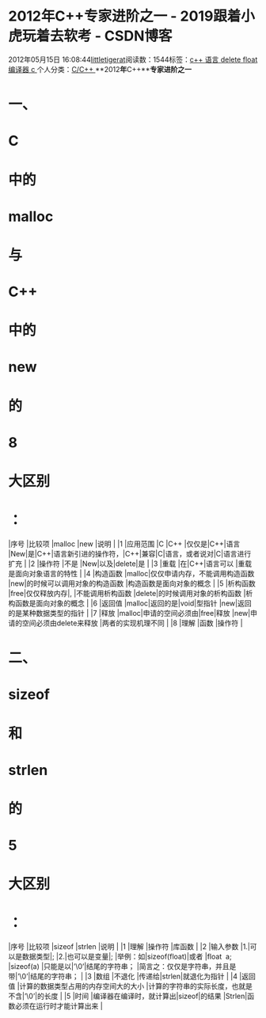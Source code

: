 
# 2012年C++专家进阶之一 - 2019跟着小虎玩着去软考 - CSDN博客

2012年05月15日 16:08:44[littletigerat](https://me.csdn.net/littletigerat)阅读数：1544标签：[c++																](https://so.csdn.net/so/search/s.do?q=c++&t=blog)[语言																](https://so.csdn.net/so/search/s.do?q=语言&t=blog)[delete																](https://so.csdn.net/so/search/s.do?q=delete&t=blog)[float																](https://so.csdn.net/so/search/s.do?q=float&t=blog)[编译器																](https://so.csdn.net/so/search/s.do?q=编译器&t=blog)[c																](https://so.csdn.net/so/search/s.do?q=c&t=blog)[
							](https://so.csdn.net/so/search/s.do?q=编译器&t=blog)[
																					](https://so.csdn.net/so/search/s.do?q=float&t=blog)个人分类：[C/C++																](https://blog.csdn.net/littletigerat/article/category/666612)
[
																								](https://so.csdn.net/so/search/s.do?q=float&t=blog)
[
				](https://so.csdn.net/so/search/s.do?q=delete&t=blog)
[
			](https://so.csdn.net/so/search/s.do?q=delete&t=blog)
[
		](https://so.csdn.net/so/search/s.do?q=语言&t=blog)
[
	](https://so.csdn.net/so/search/s.do?q=c++&t=blog)
**2012****年****C++****专家进阶之一**
# 一、
# C
# 中的
# malloc
# 与
# C++
# 中的
# new
# 的
# 8
# 大区别
# ：
|序号
|比较项
|malloc
|new
|说明
|
|1
|应用范围
|C
|C++
|仅仅是|C++|语言
|New|是|C++|语言新引进的操作符，|C++|兼容|C|语言，或者说对|C|语言进行扩充
|
|2
|操作符
|不是
|New|以及|delete|是
|
|3
|重载
|在|C++|语言可以
|重载是面向对象语言的特性
|
|4
|构造函数
|malloc|仅仅申请内存，不能调用构造函数
|new|的时候可以调用对象的构造函数
|构造函数是面向对象的概念
|
|5
|析构函数
|free|仅仅释放内存|,
|不能调用析构函数
|delete|的时候调用对象的析构函数
|析构函数是面向对象的概念
|
|6
|返回值
|malloc|返回的是|void|型指针
|new|返回的是某种数据类型的指针
|
|7
|释放
|malloc|申请的空间必须由|free|释放
|new|申请的空间必须由delete来释放
|两者的实现机理不同
|
|8
|理解
|函数
|操作符
|
# 二、
# sizeof
# 和
# strlen
# 的
# 5
# 大区别
# ：
|序号
|比较项
|sizeof
|strlen
|说明
|
|1
|理解
|操作符
|库函数
|
|2
|输入参数
|1.|可以是数据类型|;
|2.|也可以是变量|;
|举例：如|sizeof(float)|或者
|float  a;
|sizeof(a)
|只能是以|’\0’|结尾的字符串；
|简言之：仅仅是字符串，并且是带|’\0’|结尾的字符串；
|
|3
|数组
|不退化
|传递给|strlen|就退化为指针
|
|4
|返回值
|计算的数据类型占用的内存空间大的大小
|计算的字符串的实际长度，也就是不含|’\0’|的长度
|
|5
|时间
|编译器在编译时，就计算出|sizeof|的结果
|Strlen|函数必须在运行时才能计算出来
|

